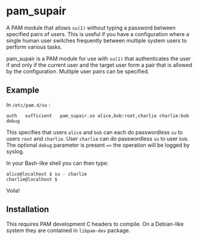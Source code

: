 # pam_supair

A PAM module that allows `su(1)` without typing a password between specified
pairs of users. This is useful if you have a configuration where a single
human user switches frequently between multiple system users to perform
various tasks.

pam_supair is a PAM module for use with `su(1)` that authenticates the user
if and only if the current user and the target user form a pair that is
allowed by the configuration. Multiple user pairs can be specified.

## Example

In `/etc/pam.d/su` :

```
auth   sufficient   pam_supair.so alice,bob:root,charlie charlie:bob debug
```

This specifies that users `alice` and `bob` can each do passwordless `su` to
users `root` and `charlie`. User `charlie` can do passwordless `su` to user
`bob`. The optional `debug` parameter is present `=>` the operation will be
logged by syslog.

In your Bash-like shell you can then type:

```shell
alice@localhost $ su - charlie
charlie@localhost $
```

Voila!

## Installation

This requires PAM development C headers to compile. On a Debian-like system
they are contained in `libpam-dev` package.
